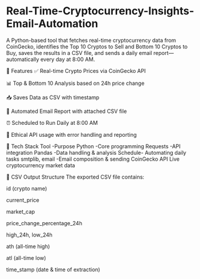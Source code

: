  # Real-Time-Cryptocurrency-Insights-Email-Automation

A Python-based tool that fetches real-time cryptocurrency data from CoinGecko, identifies the Top 10 Cryptos to Sell and Bottom 10 Cryptos to Buy, saves the results in a CSV file, and sends a daily email report—automatically every day at 8:00 AM.

🚀 Features
✅ Real-time Crypto Prices via CoinGecko API

📊 Top & Bottom 10 Analysis based on 24h price change

📥 Saves Data as CSV with timestamp

📧 Automated Email Report with attached CSV file

⏰ Scheduled to Run Daily at 8:00 AM

🔐 Ethical API usage with error handling and reporting

🔧 Tech Stack
Tool	-Purpose
Python	-Core programming
Requests	-API integration
Pandas	-Data handling & analysis
Schedule-	Automating daily tasks
smtplib, email	-Email composition & sending
CoinGecko API	Live cryptocurrency market data

📂 CSV Output Structure
The exported CSV file contains:

id (crypto name)

current_price

market_cap

price_change_percentage_24h

high_24h, low_24h

ath (all-time high)

atl (all-time low)

time_stamp (date & time of extraction)

